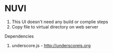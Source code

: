 # NUVI
1. This UI doesn't need any build or complie steps
2. Copy file to virtual directory on web server


Dependencies 
1. underscore.js - http://underscorejs.org
